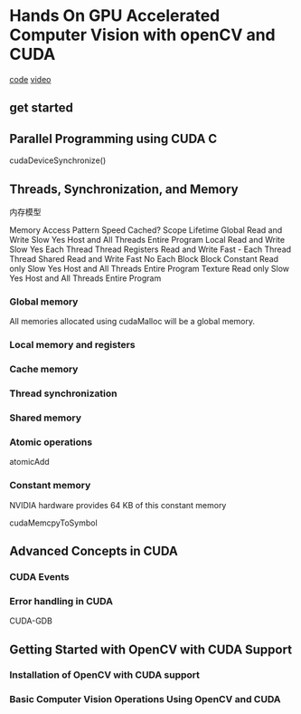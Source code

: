 # Hands On GPU Accelerated Computer Vision with openCV and CUDA

[code](https://github.com/PacktPublishing/Hands-On-GPU-Accelerated-Computer-Vision-with-OpenCV-and-CUDA)
[video](https://www.youtube.com/playlist?list=PLTgRMOcmRb3PmzLcoRAqCdC_Q2kLKSvIX&disable_polymer=true)

## get started

## Parallel Programming using CUDA C

cudaDeviceSynchronize()

## Threads, Synchronization, and Memory

内存模型


Memory Access Pattern Speed Cached? Scope Lifetime
Global Read and Write Slow Yes Host and All Threads Entire Program
Local Read and Write Slow Yes Each Thread Thread
Registers Read and Write Fast - Each Thread Thread
Shared Read and Write Fast No Each Block Block
Constant Read only Slow Yes Host and All Threads Entire Program
Texture Read only Slow Yes Host and All Threads Entire Program

### Global memory

All memories allocated using cudaMalloc will be a global memory.

### Local memory and registers

### Cache memory

### Thread synchronization

### Shared memory

### Atomic operations

atomicAdd

### Constant memory

NVIDIA hardware provides 64 KB of this constant memory

cudaMemcpyToSymbol

## Advanced Concepts in CUDA

### CUDA Events

### Error handling in CUDA

CUDA-GDB

## Getting Started with OpenCV with CUDA Support

### Installation of OpenCV with CUDA support

### Basic Computer Vision Operations Using OpenCV and CUDA